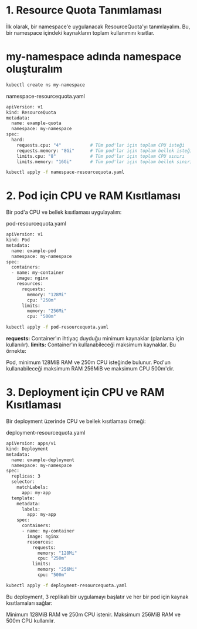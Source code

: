 # 1. Resource Quota Tanımlaması
İlk olarak, bir namespace'e uygulanacak ResourceQuota'yı tanımlayalım. Bu, bir namespace içindeki kaynakların toplam kullanımını kısıtlar.

# my-namespace adında namespace oluşturalım

```bash 
kubectl create ns my-namespace
```

namespace-resourcequota.yaml
```bash 
apiVersion: v1
kind: ResourceQuota
metadata:
  name: example-quota
  namespace: my-namespace
spec:
  hard:
    requests.cpu: "4"           # Tüm pod'lar için toplam CPU isteği
    requests.memory: "8Gi"      # Tüm pod'lar için toplam bellek isteği
    limits.cpu: "8"             # Tüm pod'lar için toplam CPU sınırı
    limits.memory: "16Gi"       # Tüm pod'lar için toplam bellek sınırı
```
```bash 
kubectl apply -f namespace-resourcequota.yaml
```
# 2. Pod için CPU ve RAM Kısıtlaması
Bir pod'a CPU ve bellek kısıtlaması uygulayalım:

pod-resourcequota.yaml
```bash 
apiVersion: v1
kind: Pod
metadata:
  name: example-pod
  namespace: my-namespace
spec:
  containers:
  - name: my-container
    image: nginx
    resources:
      requests:
        memory: "128Mi"
        cpu: "250m"
      limits:
        memory: "256Mi"
        cpu: "500m"
```
```bash 
kubectl apply -f pod-resourcequota.yaml
```
**requests:** Container'ın ihtiyaç duyduğu minimum kaynaklar (planlama için kullanılır).
**limits:** Container'ın kullanabileceği maksimum kaynaklar.
Bu örnekte:

Pod, minimum 128MiB RAM ve 250m CPU isteğinde bulunur.
Pod'un kullanabileceği maksimum RAM 256MiB ve maksimum CPU 500m'dir.

# 3. Deployment için CPU ve RAM Kısıtlaması
Bir deployment üzerinde CPU ve bellek kısıtlaması örneği:

deployment-resourcequota.yaml
```bash 
apiVersion: apps/v1
kind: Deployment
metadata:
  name: example-deployment
  namespace: my-namespace
spec:
  replicas: 3
  selector:
    matchLabels:
      app: my-app
  template:
    metadata:
      labels:
        app: my-app
    spec:
      containers:
      - name: my-container
        image: nginx
        resources:
          requests:
            memory: "128Mi"
            cpu: "250m"
          limits:
            memory: "256Mi"
            cpu: "500m"
```
```bash 
kubectl apply -f deployment-resourcequota.yaml
```
Bu deployment, 3 replikalı bir uygulamayı başlatır ve her bir pod için kaynak kısıtlamaları sağlar:

Minimum 128MiB RAM ve 250m CPU istenir.
Maksimum 256MiB RAM ve 500m CPU kullanılır.